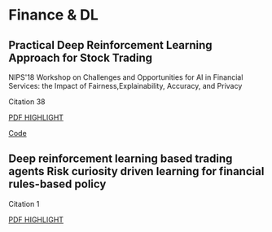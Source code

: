 # Finance & DL

## Practical Deep Reinforcement Learning Approach for Stock Trading

NIPS'18 Workshop on Challenges and Opportunities for AI in Financial Services: the Impact of Fairness,Explainability, Accuracy, and Privacy

Citation 38

[PDF HIGHLIGHT](./Practical%20Deep%20Reinforcement%20Learning%20Approach%20for%20Stock%20Trading.pdf)

[Code](https://github.com/AI4Finance-LLC/DQN-DDPG_Stock_Trading)

## Deep reinforcement learning based trading agents Risk curiosity driven learning for financial rules-based policy

Citation 1

[PDF HIGHLIGHT](./Deep%20reinforcement%20learning%20based%20trading%20agents%20Risk%20curiosity%20driven%20learning%20for%20financial%20rules-based%20policy.pdf)